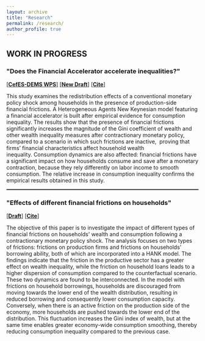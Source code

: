 ```yaml
---
layout: archive
title: "Research"
permalink: /research/
author_profile: true
---
```


## WORK IN PROGRESS

### "Does the Financial Accelerator accelerate inequalities?"

[[**CefES-DEMS WPS**]](https://papers.ssrn.com/sol3/papers.cfm?abstract_id=4845237) 
[[**New Draft**]](http://fraferla.github.io/files/Ferlaino_2025_Does_the_financial_accelerator_accelerate_inequalities.pdf)
[[**Cite**]](http://fraferla.github.io/files/cite/Ferlaino_2024.txt)


This study examines the redistribution effects of a conventional monetary policy shock among households in the presence of production-side financial frictions. A Heterogeneous Agents New Keynesian model featuring a financial accelerator is built after empirical evidence for consumption inequality. The results show that the presence of financial frictions significantly increases the magnitude of the Gini coefficient of wealth and other wealth inequality measures after contractionary monetary policy, compared to a scenario in which such frictions are inactive,  proving that firms’ financial characteristics affect household wealth inequality. Consumption dynamics are also affected: financial frictions have a significant impact on how households consume and save after a monetary contraction, because they rely differently on labor income to smooth consumption. The relative increase in consumption inequality confirms the empirical results obtained in this study.

<hr style="border:1px solid gray">

### "Effects of different financial frictions on households"

[[**Draft**]](http://fraferla.github.io/files/Ferlaino_2024_Effects_of_different_financial_frictions_on_households.pdf)
[[**Cite**]](http://fraferla.github.io/files/cite/Ferlaino_2024a.txt)

The objective of this paper is to investigate the impact of different types of financial frictions on households' wealth and consumption following a contractionary monetary policy shock. The analysis focuses on two types of frictions: frictions on production firms and frictions on households' borrowing ability, both of which are incorporated into a HANK model. The findings indicate that the friction in the productive sector has a greater effect on wealth inequality, while the friction on household loans leads to a higher dispersion of consumption compared to the counterfactual scenario. These two dynamics are found to be interconnected. In the model with frictions on household borrowings, households are discouraged from moving towards the lower end of the wealth distribution, resulting in reduced borrowing and consequently lower consumption capacity. Conversely, when there is an active friction on the production side of the economy, more households are pushed towards the lower end of the distribution. This fluctuation increases the Gini index of wealth, but at the same time enables greater economy-wide consumption smoothing, thereby reducing consumption inequality compared to the previous case.